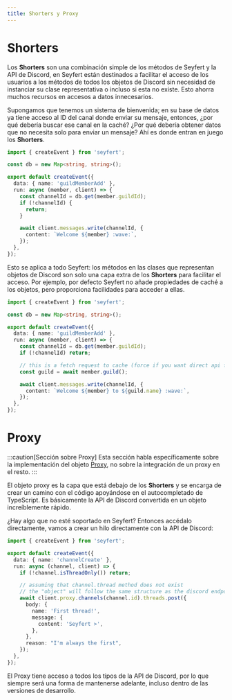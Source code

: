 ```yaml
---
title: Shorters y Proxy
---
```


# Shorters

Los **Shorters** son una combinación simple de los métodos de Seyfert y la API de Discord, en Seyfert están destinados a facilitar el acceso de los usuarios a los métodos de todos los objetos de Discord sin necesidad de instanciar su clase representativa o incluso si esta no existe. Esto ahorra muchos recursos en accesos a datos innecesarios.

Supongamos que tenemos un sistema de bienvenida; en su base de datos ya tiene acceso al ID del canal donde enviar su mensaje, entonces, ¿por qué debería buscar ese canal en la caché? ¿Por qué debería obtener datos que no necesita solo para enviar un mensaje? Ahí es donde entran en juego los **Shorters**.

```ts twoslash copy ins={13-15}
import { createEvent } from 'seyfert';

const db = new Map<string, string>();

export default createEvent({
  data: { name: 'guildMemberAdd' },
  run: async (member, client) => {
    const channelId = db.get(member.guildId);
    if (!channelId) {
      return;
    }

    await client.messages.write(channelId, {
      content: `Welcome ${member} :wave:`,
    });
  },
});
```

Esto se aplica a todo Seyfert: los métodos en las clases que representan objetos de Discord son solo una capa extra de los **Shorters** para facilitar el acceso. Por ejemplo, por defecto Seyfert no añade propiedades de caché a los objetos, pero proporciona facilidades para acceder a ellas.

```ts twoslash copy wrap {11-12}
import { createEvent } from 'seyfert';

const db = new Map<string, string>();

export default createEvent({
  data: { name: 'guildMemberAdd' },
  run: async (member, client) => {
    const channelId = db.get(member.guildId);
    if (!channelId) return;

    // this is a fetch request to cache (force if you want direct api fetch)
    const guild = await member.guild();

    await client.messages.write(channelId, {
      content: `Welcome ${member} to ${guild.name} :wave:`,
    });
  },
});
```

# Proxy

:::caution[Sección sobre Proxy]
Esta sección habla específicamente sobre la implementación del objeto [Proxy](https://developer.mozilla.org/en-US/docs/Web/JavaScript/Reference/Global_Objects/Proxy), no sobre la integración de un proxy en el resto.
:::

El objeto proxy es la capa que está debajo de los **Shorters** y se encarga de crear un camino con el código apoyándose en el autocompletado de TypeScript. Es básicamente la API de Discord convertida en un objeto increíblemente rápido.

¿Hay algo que no esté soportado en Seyfert? Entonces accédalo directamente, vamos a crear un hilo directamente con la API de Discord:

```ts twoslash wrap copy {10-15}
import { createEvent } from 'seyfert';

export default createEvent({
  data: { name: 'channelCreate' },
  run: async (channel, client) => {
    if (!channel.isThreadOnly()) return;

    // assuming that channel.thread method does not exist
    // the "object" will follow the same structure as the discord endpoints have
    await client.proxy.channels(channel.id).threads.post({
      body: {
        name: 'First thread!',
        message: {
          content: 'Seyfert >',
        },
      },
      reason: "I'm always the first",
    });
  },
});
```

El Proxy tiene acceso a todos los tipos de la API de Discord, por lo que siempre será una forma de mantenerse adelante, incluso dentro de las versiones de desarrollo.
